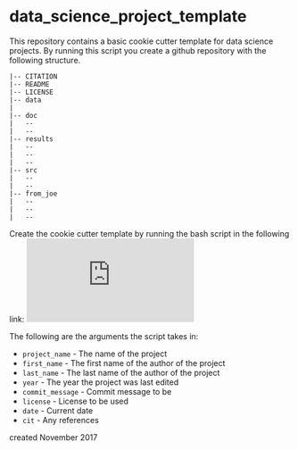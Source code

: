 # data_science_project_template
This repository contains a basic cookie cutter template for data science projects.
By running this script you create a github repository with the following structure.

```
|-- CITATION
|-- README
|-- LICENSE
|-- data
|   
|-- doc
|   --
|   --
|-- results
|   --
|   --
|   --
|-- src
|   --
|   --
|-- from_joe
|   --
|   --
|   -- 
```

Create the cookie cutter template by running the bash script in the  following link:
![cookie_cutter.sh](https://github.com/TeddTech/data_science_project_template/blob/master/cookie_cutter.sh)

The following are the arguments the script takes in:
* `project_name` - The name of the project
* `first_name` - The first name of the author of the project
* `last_name` - The last name of the author of the project
* `year` - The year the project was last edited
* `commit_message` - Commit message to be
* `license` - License to be used
* `date` - Current date
* `cit` - Any references

created November 2017
